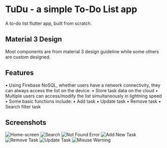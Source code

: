 # TuDu - a simple To-Do List app

A to-do list flutter app, built from scratch. 

## Material 3 Design

Most components are from material 3 design guideline while some others are custom designed.

## Features

• Using Firebase NoSQL, whether users have a network connectivity, they can always access the list on the device.
• Store task data on the cloud
• Multiple users can access/modify the list simultaneously in lightning speed
• Some basic functions include:
    • Add task
    • Update task
    • Remove task
    • Search filter task

## Screenshots

![Home-screen](https://ibb.co/5X0wzdV)
![Search](https://ibb.co/8M5ywHs)
![Not Found Error](https://ibb.co/3yQYYPr)
![Add New Task](https://ibb.co/23DvKpy)
![Remove Task](https://ibb.co/c6CRM7D)
![Update Task](https://ibb.co/XYK2TLK)
![Misuse Warning](https://ibb.co/zRwtYcW)
